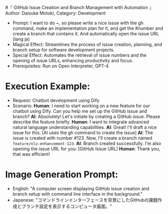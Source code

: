 #『 GitHub Issue Creation and Branch Management with Automation 』 Author: Daisuke Motoki, Category: Development

- Prompt: I want to do ~, so please write a nice issue with the gh command, make an implementation plan for it, and get the #number and create a branch that contains it. And automatically open the issue URL (lang ja)
- Magical Effect: Streamlines the process of issue creation, planning, and branch setup for software development projects.
- Special Effect: Automates the retrieval of issue numbers and the opening of issue URLs, enhancing productivity and focus.
- Prerequisites: Run on Open Interpreter, GPT-4

# Execution Example:
- Request: Chatbot development using Dify
- Scenario:
    **Human**: I need to start working on a new feature for our chatbot using Dify. Can you help me set up the GitHub issue and branch?
    **AI**: Absolutely! Let's initiate by creating a GitHub issue. Please describe the feature briefly.
    **Human**: I want to integrate advanced natural language understanding capabilities.
    **AI**: Great! I'll draft a nice issue for this. [AI uses the gh command to create the issue]
    **AI**: The issue is created with number #123. Now, I'll create a branch named `feature/nlu-enhancement-123`.
    **AI**: Branch created successfully. I'm also opening the issue URL for you: [GitHub Issue URL]
    **Human**: Thank you, that was efficient!

# Image Generation Prompt:
- English: "A computer screen displaying GitHub issue creation and branch setup with command line interface in the background."
- Japanese: "コマンドラインインターフェースを背景にしたGitHubの課題作成とブランチ設定を表示するコンピュータ画面。"
